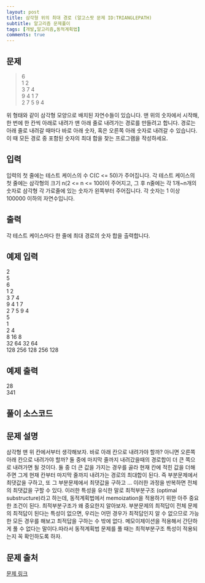 ```yaml
---
layout: post
title: 삼각형 위의 최대 경로 (알고스팟 문제 ID:TRIANGLEPATH)
subtitle: 알고리즘 문제풀이
tags: [개발,알고리즘,동적계획법]
comments: true
---    
```


## 문제

>6  
>1  2  
>3  7  4  
>9  4  1  7  
>2  7  5  9  4  

위 형태와 같이 삼각형 모양으로 배치된 자연수들이 있습니다. 맨 위의 숫자에서 시작해, 한 번에 한 칸씩 아래로 내려가 맨 아래 줄로 내려가는 경로를 만들려고 합니다. 경로는 아래 줄로 내려갈 때마다 바로 아래 숫자, 혹은 오른쪽 아래 숫자로 내려갈 수 있습니다. 이 때 모든 경로 중 포함된 숫자의 최대 합을 찾는 프로그램을 작성하세요.

## 입력

입력의 첫 줄에는 테스트 케이스의 수 C(C <= 50)가 주어집니다. 각 테스트 케이스의 첫 줄에는 삼각형의 크기 n(2 <= n <= 100)이 주어지고, 그 후 n줄에는 각 1개~n개의 숫자로 삼각형 각 가로줄에 있는 숫자가 왼쪽부터 주어집니다. 각 숫자는 1 이상 100000 이하의 자연수입니다.

## 출력

각 테스트 케이스마다 한 줄에 최대 경로의 숫자 합을 출력합니다.

## 예제 입력

2  
5  
6  
1  2  
3  7  4  
9  4  1  7  
2  7  5  9  4  
5  
1  
2 4  
8 16 8  
32 64 32 64  
128 256 128 256 128  

## 예제 출력

28  
341  

## 풀이 소스코드  
<script src="https://gist.github.com/overflow218/059a8b10a2a767a155bb34b0e49f499b.js"></script>

## 문제 설명

삼각형 맨 위 칸에서부터 생각해보자. 바로 아래 칸으로 내려가야 할까? 아니면 오른쪽 아래 칸으로 내려가야 할까? 둘 중에 마지막 줄까지 내려갔을때의 경로합이 더 큰 쪽으로 내려가면 될 것이다.
둘 중 더 큰 값을 가지는 경우를 골라 현재 칸에 적힌 값을 더해주면 그게 현재 칸부터 마지막 줄까지 내려가는 경로의 최대합이 된다. 즉 부분문제에서 최댓값을 구하고, 또 그 부분문제에서 최댓값을 구하고 ... 
이러한 과정을 반복하면 전체의 최댓값을 구할 수 있다. 이러한 특성을 유식한 말로 최적부분구조 (optimal substructure)라고 하는데, 동적계획법에서 memoization을 적용하기 위한 아주 중요한 조건이 된다. 
최적부분구조가 왜 중요한지 알아보자. 부분문제의 최적답이 전체 문제의 최적답이 된다는 특성이 없으면, 우리는 어떤 경우가 최적답인지 알 수 없으므로 가능한 모든 경우를 해보고 최적답을 구하는 수 밖에 없다.
메모이제이션을 적용해서 간단하게 풀 수 없다는 말이다.따라서 동적계획법 문제를 풀 때는 최적부분구조 특성이 적용되는지 꼭 확인하도록 하자. 

## 문제 출처  

<a href="https://www.algospot.com/judge/problem/read/TRIANGLEPATH"> 문제 링크 </a>
